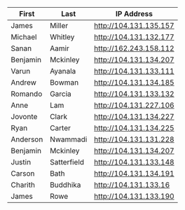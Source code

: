 |First    |Last         |  IP Address             |
|---------|-------------|-------------------------|
|James    | Miller      |  http://104.131.135.157 |
|Michael  | Whitley     |  http://104.131.132.177 |
|Sanan    | Aamir       |  http://162.243.158.112 |
|Benjamin | Mckinley    |  http://104.131.134.207 |
|Varun    | Ayanala     |  http://104.131.133.111 |
|Andrew   | Bowman      |  http://104.131.134.185 |
|Romando  | Garcia      |  http://104.131.133.132 |
|Anne     | Lam         |  http://104.131.227.106 |
|Jovonte  | Clark       |  http://104.131.134.227 |
|Ryan     | Carter      |  http://104.131.134.225 |
|Anderson | Nwammadi    |  http://104.131.131.228 |
|Benjamin | Mckinley    |  http://104.131.134.207 |
|Justin   | Satterfield |  http://104.131.133.148 |
|Carson   | Bath        |  http://104.131.134.191 |
|Charith  | Buddhika    |  http://104.131.133.16  |
|James    | Rowe        |  http://104.131.133.190 |
